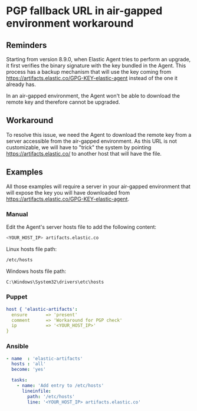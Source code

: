 # PGP fallback URL in air-gapped environment workaround

## Reminders

Starting from version 8.9.0, when Elastic Agent tries to perform an upgrade, it first verifies the binary signature with the key bundled in the Agent.
This process has a backup mechanism that will use the key coming from https://artifacts.elastic.co/GPG-KEY-elastic-agent instead of the one it already has.

In an air-gapped environment, the Agent won't be able to download the remote key and therefore cannot be upgraded.

## Workaround

To resolve this issue, we need the Agent to download the remote key from a server accessible from the air-gapped environment.
As this URL is not customizable, we will have to "trick" the system by pointing https://artifacts.elastic.co/ to another host that will have the file.

## Examples

All those examples will require a server in your air-gapped environment that will expose the key you will have downloaded from https://artifacts.elastic.co/GPG-KEY-elastic-agent.

### Manual

Edit the Agent's server hosts file to add the following content:
```bash
<YOUR_HOST_IP> artifacts.elastic.co
```

Linux hosts file path:
```bash
/etc/hosts
```

Windows hosts file path:
```bash
C:\Windows\System32\drivers\etc\hosts
```

### Puppet 

```yaml
host { 'elastic-artifacts':
  ensure       => 'present'
  comment      => 'Workaround for PGP check'
  ip           => '<YOUR_HOST_IP>'
}
```

### Ansible 

```yaml
- name  : 'elastic-artifacts'
  hosts : 'all'
  become: 'yes'  

  tasks:
    - name: 'Add entry to /etc/hosts'
      lineinfile:
        path: '/etc/hosts'
        line: '<YOUR_HOST_IP> artifacts.elastic.co'
```
